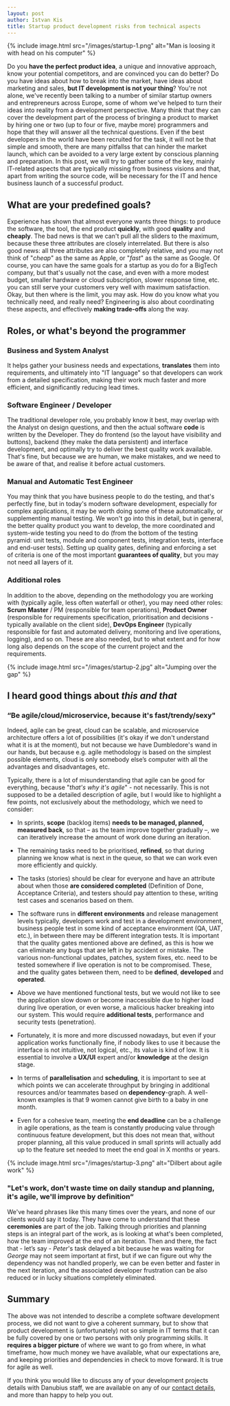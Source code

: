 ```yaml
---
layout: post
author: Istvan Kis
title: Startup product development risks from technical aspects
---
```

{% include image.html src="/images/startup-1.png" alt="Man is loosing it with head on his computer" %}

Do you **have the perfect product idea**, a unique and innovative approach, know your potential competitors, and are convinced you can do better? Do you have ideas about how to break into the market, have ideas about marketing and sales, **but IT development is not your thing**? You're not alone, we've recently been talking to a number of similar startup owners and entrepreneurs across Europe, some of whom we've helped to turn their ideas into reality from a development perspective. Many think that they can cover the development part of the process of bringing a product to market by hiring one or two (up to four or five, maybe more) programmers and hope that they will answer all the technical questions. Even if the best developers in the world have been recruited for the task, it will not be that simple and smooth, there are many pitfallss that can hinder the market launch, which can be avoided to a very large extent by conscious planning and preparation. In this post, we will try to gather some of the key, mainly IT-related aspects that are typically missing from business visions and that, apart from writing the source code, will be necessary for the IT and hence business launch of a successful product.

<!--more-->

## What are your predefined goals?

Experience has shown that almost everyone wants three things: to produce the software, the tool, the end product **quickly**, with good **quality** and **cheaply**. The bad news is that we can't pull all the sliders to the maximum, because these three attributes are closely interrelated. But there is also good news: all three attributes are also completely relative, and you may not think of "*cheap*" as the same as Apple, or "*fast*" as the same as Google. Of course, you can have the same goals for a startup as you do for a BigTech company, but that's usually not the case, and even with a more modest budget, smaller hardware or cloud subscription, slower response time, etc. you can still serve your customers very well with maximum satisfaction. Okay, but then where is the limit, you may ask. How do you know what you technically need, and really need? Engineering is also about coordinating these aspects, and effectively **making trade-offs** along the way.

## Roles, or what's beyond the programmer

### Business and System Analyst

It helps gather your business needs and expectations, **translates** them into requirements, and ultimately into "IT language" so that developers can work from a detailed specification, making their work much faster and more efficient, and significantly reducing lead times.

### Software Engineer / Developer

The traditional developer role, you probably know it best, may overlap with the Analyst on design questions, and then the actual software **code** is written by the Developer. They do frontend (so the layout have visibility and buttons), backend (they make the data persistent) and interface development, and optimally try to deliver the best quality work available. That's fine, but because we are human, we make mistakes, and we need to be aware of that, and realise it before actual customers.

### Manual and Automatic Test Engineer

You may think that you have business people to do the testing, and that's perfectly fine, but in today's modern software development, especially for complex applications, it may be worth doing some of these automatically, or supplementing manual testing. We won't go into this in detail, but in general, the better quality product you want to develop, the more coordinated and system-wide testing you need to do (from the bottom of the testing pyramid: unit tests, module and component tests, integration tests, interface and end-user tests). Setting up quality gates, defining and enforcing a set of criteria is one of the most important **guarantees of quality**, but you may not need all layers of it.

### Additional roles

In addition to the above, depending on the methodology you are working with (typically agile, less often waterfall or other), you may need other roles: **Scrum Master** / PM (responsible for team operations), **Product Owner** (responsible for requirements specification, prioritisation and decisions - typically available on the client side), **DevOps Engineer** (typically responsible for fast and automated delivery, monitoring and live operations, logging), and so on. These are also needed, but to what extent and for how long also depends on the scope of the current project and the requirements.

{% include image.html src="/images/startup-2.jpg" alt="Jumping over the gap" %}

## I heard good things about *this and that*

### “Be agile/cloud/microservice, because it's fast/trendy/sexy"

Indeed, agile can be great, cloud can be scalable, and microservice architecture offers a lot of possibilities (it's okay if we don't understand what it is at the moment), but not because we have Dumbledore's wand in our hands, but because e.g. agile methodology is based on the simplest possible elements, cloud is only somebody else’s computer with all the advantages and disadvantages, etc.

Typically, there is a lot of misunderstanding that agile can be good for everything, because "*that's why it's agile*" - not necessarily. This is not supposed to be a detailed description of agile, but I would like to highlight a few points, not exclusively about the methodology, which we need to consider:

- In sprints, **scope** (backlog items) **needs to be managed, planned, measured back**, so that – as the team improve together gradually –, we can iteratively increase the amount of work done during an iteration.

- The remaining tasks need to be prioritised, **refined**, so that during planning we know what is next in the queue, so that we can work even more efficiently and quickly.

- The tasks (stories) should be clear for everyone and have an attribute about when those **are considered completed** (Definition of Done, Acceptance Criteria), and testers should pay attention to these, writing test cases and scenarios based on them.

- The software runs in **different environments** and release management levels typically, developers work and test in a development environment, business people test in some kind of acceptance environment (QA, UAT, etc.), in between there may be different integration tests. It is important that the quality gates mentioned above are defined, as this is how we can eliminate any bugs that are left in by accident or mistake. The various non-functional updates, patches, system fixes, etc. need to be tested somewhere if live operation is not to be compromised. These, and the quality gates between them, need to be **defined**, **developed** and **operated**.

- Above we have mentioned functional tests, but we would not like to see the application slow down or become inaccessible due to higher load during live operation, or even worse, a malicious hacker breaking into our system. This would require **additional tests**, performance and security tests (penetration).

- Fortunately, it is more and more discussed nowadays, but even if your application works functionally fine, if nobody likes to use it because the interface is not intuitive, not logical, etc., its value is kind of low. It is essential to involve a **UX/UI** expert and/or **knowledge** at the design stage.

- In terms of **parallelisation** and **scheduling**, it is important to see at which points we can accelerate throughput by bringing in additional resources and/or teammates based on **dependency**-graph. A well-known examples is that 9 women cannot give birth to a baby in one month.

- Even for a cohesive team, meeting the **end deadline** can be a challenge in agile operations, as the team is constantly producing value through continuous feature development, but this does not mean that, without proper planning, all this value produced in small sprints will actually add up to the feature set needed to meet the end goal in X months or years.

{% include image.html src="/images/startup-3.png" alt="Dilbert about agile work" %}

### "Let's work, don't waste time on daily standup and planning, it's agile, we'll improve by definition“

We've heard phrases like this many times over the years, and none of our clients would say it today. They have come to understand that these **ceremonies** are part of the job. Talking through priorities and planning steps is an integral part of the work, as is looking at what's been completed, how the team improved at the end of an iteration. Then and there, the fact that - let’s say - *Peter*'s task delayed a bit because he was waiting for *George* may not seem important at first, but if we can figure out why the dependency was not handled properly, we can be even better and faster in the next iteration, and the associated developer frustration can be also reduced or in lucky situations completely eliminated.

## Summary

The above was not intended to describe a complete software development process, we did not want to give a coherent summary, but to show that product development is (unfortunately) not so simple in IT terms that it can be fully covered by one or two persons with only programming skills. It **requires a bigger picture** of where we want to go from where, in what timeframe, how much money we have available, what our expectations are, and keeping priorities and dependencies in check to move forward. It is true for agile as well.

If you think you would like to discuss any of your development projects details with Danubius staff, we are available on any of our [contact details](https://danubius.io/about), and more than happy to help you out.
